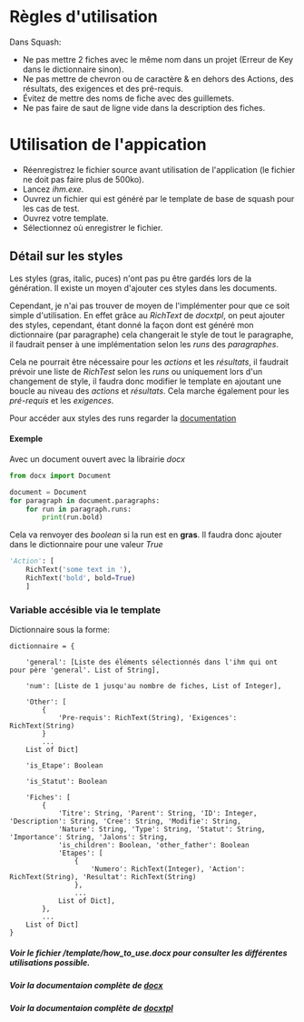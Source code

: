# Règles d'utilisation
Dans Squash:
- Ne pas mettre 2 fiches avec le même nom dans un projet (Erreur de Key dans le dictionnaire sinon).
- Ne pas mettre de chevron ou de caractère & en dehors des Actions, des résultats, des exigences et des pré-requis.
- Évitez de mettre des noms de fiche avec des guillemets.
- Ne pas faire de saut de ligne vide dans la description des fiches.

# Utilisation de l'appication

- Réenregistrez le fichier source avant utilisation de l'application (le fichier ne doit pas faire plus de 500ko).
- Lancez *ihm.exe*.
- Ouvrez un fichier qui est généré par le template de base de squash pour les cas de test.
- Ouvrez votre template.
- Sélectionnez où enregistrer le fichier.

## Détail sur les styles
Les styles (gras, italic, puces) n'ont pas pu être gardés lors de la génération. Il existe un moyen d'ajouter ces styles dans les documents.

Cependant, je n'ai pas trouver de moyen de l'implémenter pour que ce soit simple d'utilisation. En effet grâce au *RichText*
de *docxtpl*, on peut ajouter des styles, cependant, étant donné la façon dont est généré mon dictionnaire (par paragraphe)
cela changerait le style de tout le paragraphe, il faudrait penser à une implémentation selon les *runs* des *paragraphes*.

Cela ne pourrait être nécessaire pour les *actions* et les *résultats*, il faudrait prévoir une liste de *RichTest* selon les *runs*
ou uniquement lors d'un changement de style, il faudra donc modifier le template en ajoutant une boucle au niveau des *actions* et *résultats*.
Cela marche également pour les *pré-requis* et les *exigences*.

Pour accéder aux styles des runs regarder la [documentation](https://python-docx.readthedocs.io/en/latest/api/text.html#docx.text.run.Run)

#### Exemple
Avec un document ouvert avec la librairie *docx*
```Python
from docx import Document

document = Document
for paragraph in document.paragraphs:
    for run in paragraph.runs:
        print(run.bold)
```
Cela va renvoyer des *boolean* si la run est en **gras**.
Il faudra donc ajouter dans le dictionnaire pour une valeur *True* 

```Python
'Action': [
	RichText('some text in '),
	RichText('bold', bold=True)
	]
```

### Variable accésible via le template

Dictionnaire sous la forme:

	dictionnaire = {

		'general': [Liste des éléments sélectionnés dans l'ihm qui ont pour père 'general'. List of String],

		'num': [Liste de 1 jusqu'au nombre de fiches, List of Integer],

		'Other': [
			{
				'Pre-requis': RichText(String), 'Exigences': RichText(String)
			}
			...
		List of Dict]

		'is_Etape': Boolean

		'is_Statut': Boolean

		'Fiches': [
			{
				'Titre': String, 'Parent': String, 'ID': Integer, 'Description': String, 'Cree': String, 'Modifie': String,
				'Nature': String, 'Type': String, 'Statut': String, 'Importance': String, 'Jalons': String,
				'is_children': Boolean, 'other_father': Boolean
				'Etapes': [
					{
						'Numero': RichText(Integer), 'Action': RichText(String), 'Resultat': RichText(String)
					},
					...
				List of Dict],
			},
			...
		List of Dict]
	}

##### Voir le fichier */template/how_to_use.docx* pour consulter les différentes utilisations possible.

##### Voir la documentaion complète de [docx](http://docxtpl.readthedocs.io/en/latest/)

##### Voir la documentaion complète de [docxtpl](https://python-docx.readthedocs.io/en/latest/#api-documentation)